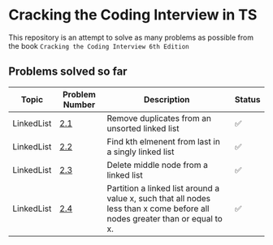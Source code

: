 # Cracking the Coding Interview in TS

This repository is an attempt to solve as many problems as possible from the book `Cracking the Coding Interview 6th Edition`

## Problems solved so far

| Topic      | Problem Number                               | Description                                                                                                                 | Status |
| ---------- | -------------------------------------------- | --------------------------------------------------------------------------------------------------------------------------- | ------ |
| LinkedList | [2.1](./linked-list/2.1/removeDuplicates.ts) | Remove duplicates from an unsorted linked list                                                                              | ✅     |
| LinkedList | [2.2](./linked-list/2.2/kthToLast.ts)        | Find kth elmenent from last in a singly linked list                                                                         | ✅     |
| LinkedList | [2.3](./linked-list/2.3/deleteMiddleNode.ts) | Delete middle node from a linked list                                                                                       | ✅     |
| LinkedList | [2.4](./linked-list/2.4/partition.ts)        | Partition a linked list around a value x, such that all nodes less than x come before all nodes greater than or equal to x. | ✅     |
